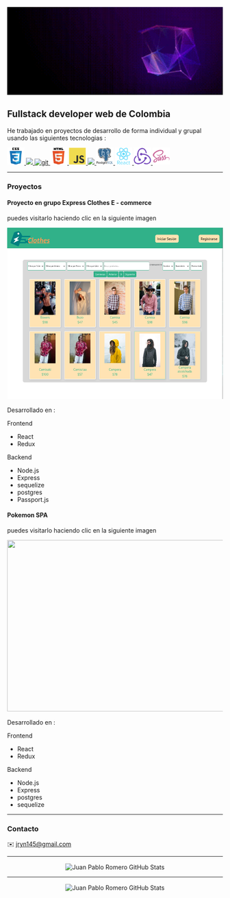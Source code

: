 <img src="./gitbanner.gif">

## Fullstack developer web de Colombia

He trabajado en proyectos de desarrollo de forma individual y grupal usando las siguientes tecnologias :
<p align="left"> <a href="https://www.w3schools.com/css/" target="_blank" rel="noreferrer"> <img src="https://raw.githubusercontent.com/devicons/devicon/master/icons/css3/css3-original-wordmark.svg" alt="css3" width="40" height="40"/> </a> <a href="https://expressjs.com" target="_blank" rel="noreferrer"> <img src="https://img.icons8.com/officel/40/null/express-js.png"/> </a> <a href="https://git-scm.com/" target="_blank" rel="noreferrer"> <img src="https://www.vectorlogo.zone/logos/git-scm/git-scm-icon.svg" alt="git" width="40" height="40"/> </a> <a href="https://www.w3.org/html/" target="_blank" rel="noreferrer"> <img src="https://raw.githubusercontent.com/devicons/devicon/master/icons/html5/html5-original-wordmark.svg" alt="html5" width="40" height="40"/> </a> <a href="https://developer.mozilla.org/en-US/docs/Web/JavaScript" target="_blank" rel="noreferrer"> <img src="https://raw.githubusercontent.com/devicons/devicon/master/icons/javascript/javascript-original.svg" alt="javascript" width="40" height="40"/> </a> <a href="https://nodejs.org" target="_blank" rel="noreferrer"> <img src="https://img.icons8.com/fluency/48/null/node-js.png"/> </a> <a href="https://www.postgresql.org" target="_blank" rel="noreferrer"> <img src="https://raw.githubusercontent.com/devicons/devicon/master/icons/postgresql/postgresql-original-wordmark.svg" alt="postgresql" width="40" height="40"/> </a> <a href="https://reactjs.org/" target="_blank" rel="noreferrer"> <img src="https://raw.githubusercontent.com/devicons/devicon/master/icons/react/react-original-wordmark.svg" alt="react" width="40" height="40"/> </a> <a href="https://redux.js.org" target="_blank" rel="noreferrer"> <img src="https://raw.githubusercontent.com/devicons/devicon/master/icons/redux/redux-original.svg" alt="redux" width="40" height="40"/> </a> <a href="https://sass-lang.com" target="_blank" rel="noreferrer"> <img src="https://raw.githubusercontent.com/devicons/devicon/master/icons/sass/sass-original.svg" alt="sass" width="40" height="40"/> </a> </p>

---

### Proyectos
#### Proyecto en grupo Express Clothes E - commerce 
<span>puedes visitarlo haciendo clic en la siguiente imagen </span>

<a href="https://express-clothes.vercel.app">
  <img src="https://github.com/07krW5Hnr5ghy/07krW5Hnr5ghy/blob/main/Screenshot%20from%202022-11-07%2011-03-30.png?raw=true" width=600 height=400
 />
</a>

Desarrollado en :

Frontend
- React
- Redux

Backend 
- Node.js
- Express
- sequelize
- postgres
- Passport.js

#### Pokemon SPA
<span>puedes visitarlo haciendo clic en la siguiente imagen </span>

<a href="https://pi-pokemon-main-client-a1yl.vercel.app">
  <img src="https://user-images.githubusercontent.com/107215929/200466427-3af03555-9392-439d-8725-2e2b45166892.png" width=600 height=400
 />
</a>

Desarrollado en :

Frontend
- React
- Redux

Backend 
- Node.js
- Express
- postgres
- sequelize

----
### Contacto

:envelope: jryn145@gmail.com

---
<p align="center">
    <img align="center" alt="Juan Pablo Romero GitHub Stats" src="https://github-readme-stats.vercel.app/api/top-langs/?username=07krW5Hnr5ghy&layout=compact" />
</p>

---

<p align="center">
    <img align="center" alt="Juan Pablo Romero GitHub Stats" src="https://github-readme-stats.vercel.app/api?username=07krW5Hnr5ghy&show_icons=true&count_private=true" />
</p>




